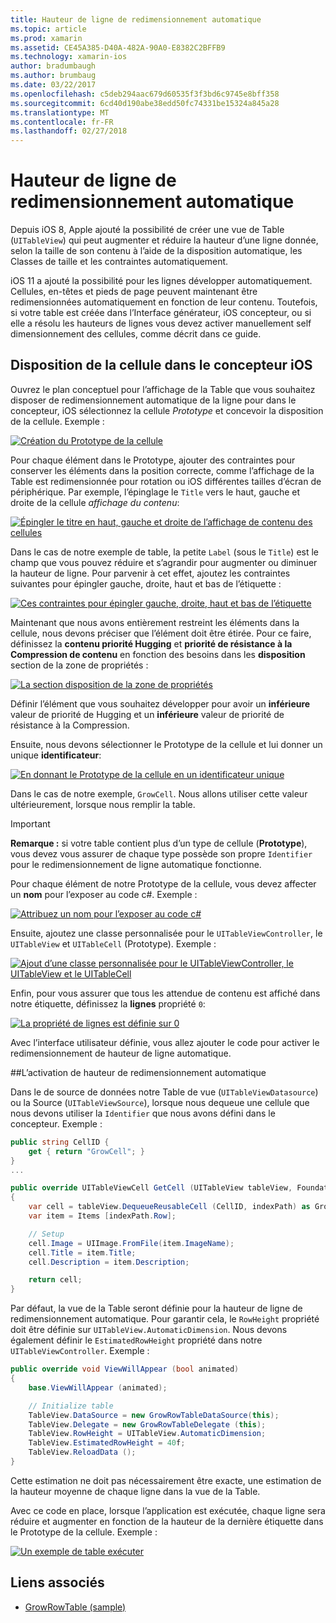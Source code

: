 ```yaml
---
title: Hauteur de ligne de redimensionnement automatique
ms.topic: article
ms.prod: xamarin
ms.assetid: CE45A385-D40A-482A-90A0-E8382C2BFFB9
ms.technology: xamarin-ios
author: bradumbaugh
ms.author: brumbaug
ms.date: 03/22/2017
ms.openlocfilehash: c5deb294aac679d60535f3f3bd6c9745e8bff358
ms.sourcegitcommit: 6cd40d190abe38edd50fc74331be15324a845a28
ms.translationtype: MT
ms.contentlocale: fr-FR
ms.lasthandoff: 02/27/2018
---
```

# <a name="auto-sizing-row-height"></a>Hauteur de ligne de redimensionnement automatique

Depuis iOS 8, Apple ajouté la possibilité de créer une vue de Table (`UITableView`) qui peut augmenter et réduire la hauteur d’une ligne donnée, selon la taille de son contenu à l’aide de la disposition automatique, les Classes de taille et les contraintes automatiquement.

iOS 11 a ajouté la possibilité pour les lignes développer automatiquement. Cellules, en-têtes et pieds de page peuvent maintenant être redimensionnées automatiquement en fonction de leur contenu. Toutefois, si votre table est créée dans l’Interface générateur, iOS concepteur, ou si elle a résolu les hauteurs de lignes vous devez activer manuellement self dimensionnement des cellules, comme décrit dans ce guide.

## <a name="cell-layout-in-the-ios-designer"></a>Disposition de la cellule dans le concepteur iOS

Ouvrez le plan conceptuel pour l’affichage de la Table que vous souhaitez disposer de redimensionnement automatique de la ligne pour dans le concepteur, iOS sélectionnez la cellule *Prototype* et concevoir la disposition de la cellule. Exemple :

[ ![](autosizing-row-height-images/table01.png "Création du Prototype de la cellule")](autosizing-row-height-images/table01.png)

Pour chaque élément dans le Prototype, ajouter des contraintes pour conserver les éléments dans la position correcte, comme l’affichage de la Table est redimensionnée pour rotation ou iOS différentes tailles d’écran de périphérique. Par exemple, l’épinglage le `Title` vers le haut, gauche et droite de la cellule *affichage du contenu*:

[ ![](autosizing-row-height-images/table02.png "Épingler le titre en haut, gauche et droite de l’affichage de contenu des cellules")](autosizing-row-height-images/table02.png)

Dans le cas de notre exemple de table, la petite `Label` (sous le `Title`) est le champ que vous pouvez réduire et s’agrandir pour augmenter ou diminuer la hauteur de ligne. Pour parvenir à cet effet, ajoutez les contraintes suivantes pour épingler gauche, droite, haut et bas de l’étiquette :

[ ![](autosizing-row-height-images/table03.png "Ces contraintes pour épingler gauche, droite, haut et bas de l’étiquette")](autosizing-row-height-images/table03.png)

Maintenant que nous avons entièrement restreint les éléments dans la cellule, nous devons préciser que l’élément doit être étirée. Pour ce faire, définissez la **contenu priorité Hugging** et **priorité de résistance à la Compression de contenu** en fonction des besoins dans les **disposition** section de la zone de propriétés :

[ ![](autosizing-row-height-images/table03a.png "La section disposition de la zone de propriétés")](autosizing-row-height-images/table03a.png)

Définir l’élément que vous souhaitez développer pour avoir un **inférieure** valeur de priorité de Hugging et un **inférieure** valeur de priorité de résistance à la Compression.

Ensuite, nous devons sélectionner le Prototype de la cellule et lui donner un unique **identificateur**:

[ ![](autosizing-row-height-images/table04.png "En donnant le Prototype de la cellule en un identificateur unique")](autosizing-row-height-images/table04.png)

Dans le cas de notre exemple, `GrowCell`. Nous allons utiliser cette valeur ultérieurement, lorsque nous remplir la table.

> [!IMPORTANT]
> **Remarque :** si votre table contient plus d’un type de cellule (**Prototype**), vous devez vous assurer de chaque type possède son propre `Identifier` pour le redimensionnement de ligne automatique fonctionne.

Pour chaque élément de notre Prototype de la cellule, vous devez affecter un **nom** pour l’exposer au code c#. Exemple :

[ ![](autosizing-row-height-images/table05.png "Attribuez un nom pour l’exposer au code c#")](autosizing-row-height-images/table05.png)

Ensuite, ajoutez une classe personnalisée pour le `UITableViewController`, le `UITableView` et `UITableCell` (Prototype). Exemple : 

[ ![](autosizing-row-height-images/table06.png "Ajout d’une classe personnalisée pour le UITableViewController, le UITableView et le UITableCell")](autosizing-row-height-images/table06.png)

Enfin, pour vous assurer que tous les attendue de contenu est affiché dans notre étiquette, définissez la **lignes** propriété `0`:

[ ![](autosizing-row-height-images/table06.png "La propriété de lignes est définie sur 0")](autosizing-row-height-images/table06a.png)

Avec l’interface utilisateur définie, vous allez ajouter le code pour activer le redimensionnement de hauteur de ligne automatique.

##<a name="enabling-auto-resizing-height"></a>L’activation de hauteur de redimensionnement automatique

Dans le de source de données notre Table de vue (`UITableViewDatasource`) ou la Source (`UITableViewSource`), lorsque nous dequeue une cellule que nous devons utiliser la `Identifier` que nous avons défini dans le concepteur. Exemple :

```csharp
public string CellID {
    get { return "GrowCell"; }
}
...

public override UITableViewCell GetCell (UITableView tableView, Foundation.NSIndexPath indexPath)
{
    var cell = tableView.DequeueReusableCell (CellID, indexPath) as GrowRowTableCell;
    var item = Items [indexPath.Row];

    // Setup
    cell.Image = UIImage.FromFile(item.ImageName);
    cell.Title = item.Title;
    cell.Description = item.Description;

    return cell;
}
```

Par défaut, la vue de la Table seront définie pour la hauteur de ligne de redimensionnement automatique. Pour garantir cela, le `RowHeight` propriété doit être définie sur `UITableView.AutomaticDimension`. Nous devons également définir le `EstimatedRowHeight` propriété dans notre `UITableViewController`. Exemple :

```csharp
public override void ViewWillAppear (bool animated)
{
    base.ViewWillAppear (animated);

    // Initialize table
    TableView.DataSource = new GrowRowTableDataSource(this);
    TableView.Delegate = new GrowRowTableDelegate (this);
    TableView.RowHeight = UITableView.AutomaticDimension;
    TableView.EstimatedRowHeight = 40f;
    TableView.ReloadData ();
}
```

Cette estimation ne doit pas nécessairement être exacte, une estimation de la hauteur moyenne de chaque ligne dans la vue de la Table.

Avec ce code en place, lorsque l’application est exécutée, chaque ligne sera réduire et augmenter en fonction de la hauteur de la dernière étiquette dans le Prototype de la cellule. Exemple :

[ ![](autosizing-row-height-images/table07.png "Un exemple de table exécuter")](autosizing-row-height-images/table07.png)


## <a name="related-links"></a>Liens associés

- [GrowRowTable (sample)](https://developer.xamarin.com/samples/monotouch/GrowRowTable/)
